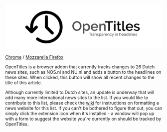 <p align="center">
 <img src="https://raw.githubusercontent.com/Fdebijl/OpenTitles/master/images/header.png")/>
</p>

[Chrome](https://chrome.google.com/webstore/detail/opentitles/ipcpballelfolmocdhfjijgmbljachog) / [Mozzarella Firefox](https://addons.mozilla.org/en-GB/firefox/addon/opentitles/)

OpenTitles is a browser addon that currently tracks changes to 26 Dutch news sites, such as NOS.nl and NU.nl and adds a button to the headlines on these sites. When clicked, this button will show all recent changes to the title of this article.

Although currently limited to Dutch sites, an update is underway that will add many more international news sites to the list. If you would like to contribute to this list, please check the [wiki](https://github.com/Fdebijl/OpenTitles/wiki) for instructions on formatting a news website for this list. If you can't be bothered to figure that out, you can simply click the extension icon when it's installed - a window will pop up with a form to suggest the website you're currently on should be tracked by OpenTitles.